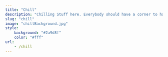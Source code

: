 ```yaml
---
title: "Chill"
description: "Chilling Stuff here. Everybody should have a corner to have fun."
slug: "chill"
image: "chillBackground.jpg"
style:
    background: "#2a9d8f"
    color: "#fff"
url:
    - /chill
---
```

